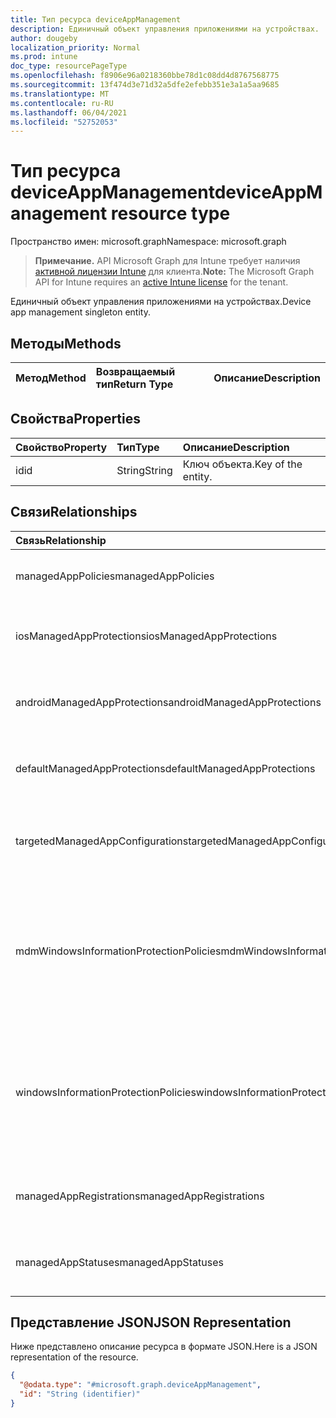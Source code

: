 ```yaml
---
title: Тип ресурса deviceAppManagement
description: Единичный объект управления приложениями на устройствах.
author: dougeby
localization_priority: Normal
ms.prod: intune
doc_type: resourcePageType
ms.openlocfilehash: f8906e96a0218360bbe78d1c08dd4d8767568775
ms.sourcegitcommit: 13f474d3e71d32a5dfe2efebb351e3a1a5aa9685
ms.translationtype: MT
ms.contentlocale: ru-RU
ms.lasthandoff: 06/04/2021
ms.locfileid: "52752053"
---
```

# <a name="deviceappmanagement-resource-type"></a><span data-ttu-id="60aab-103">Тип ресурса deviceAppManagement</span><span class="sxs-lookup"><span data-stu-id="60aab-103">deviceAppManagement resource type</span></span>

<span data-ttu-id="60aab-104">Пространство имен: microsoft.graph</span><span class="sxs-lookup"><span data-stu-id="60aab-104">Namespace: microsoft.graph</span></span>

> <span data-ttu-id="60aab-105">**Примечание.** API Microsoft Graph для Intune требует наличия [активной лицензии Intune](https://go.microsoft.com/fwlink/?linkid=839381) для клиента.</span><span class="sxs-lookup"><span data-stu-id="60aab-105">**Note:** The Microsoft Graph API for Intune requires an [active Intune license](https://go.microsoft.com/fwlink/?linkid=839381) for the tenant.</span></span>

<span data-ttu-id="60aab-106">Единичный объект управления приложениями на устройствах.</span><span class="sxs-lookup"><span data-stu-id="60aab-106">Device app management singleton entity.</span></span>

## <a name="methods"></a><span data-ttu-id="60aab-107">Методы</span><span class="sxs-lookup"><span data-stu-id="60aab-107">Methods</span></span>
|<span data-ttu-id="60aab-108">Метод</span><span class="sxs-lookup"><span data-stu-id="60aab-108">Method</span></span>|<span data-ttu-id="60aab-109">Возвращаемый тип</span><span class="sxs-lookup"><span data-stu-id="60aab-109">Return Type</span></span>|<span data-ttu-id="60aab-110">Описание</span><span class="sxs-lookup"><span data-stu-id="60aab-110">Description</span></span>|
|:---|:---|:---|

## <a name="properties"></a><span data-ttu-id="60aab-111">Свойства</span><span class="sxs-lookup"><span data-stu-id="60aab-111">Properties</span></span>
|<span data-ttu-id="60aab-112">Свойство</span><span class="sxs-lookup"><span data-stu-id="60aab-112">Property</span></span>|<span data-ttu-id="60aab-113">Тип</span><span class="sxs-lookup"><span data-stu-id="60aab-113">Type</span></span>|<span data-ttu-id="60aab-114">Описание</span><span class="sxs-lookup"><span data-stu-id="60aab-114">Description</span></span>|
|:---|:---|:---|
|<span data-ttu-id="60aab-115">id</span><span class="sxs-lookup"><span data-stu-id="60aab-115">id</span></span>|<span data-ttu-id="60aab-116">String</span><span class="sxs-lookup"><span data-stu-id="60aab-116">String</span></span>|<span data-ttu-id="60aab-117">Ключ объекта.</span><span class="sxs-lookup"><span data-stu-id="60aab-117">Key of the entity.</span></span>|

## <a name="relationships"></a><span data-ttu-id="60aab-118">Связи</span><span class="sxs-lookup"><span data-stu-id="60aab-118">Relationships</span></span>
|<span data-ttu-id="60aab-119">Связь</span><span class="sxs-lookup"><span data-stu-id="60aab-119">Relationship</span></span>|<span data-ttu-id="60aab-120">Тип</span><span class="sxs-lookup"><span data-stu-id="60aab-120">Type</span></span>|<span data-ttu-id="60aab-121">Описание</span><span class="sxs-lookup"><span data-stu-id="60aab-121">Description</span></span>|
|:---|:---|:---|
|<span data-ttu-id="60aab-122">managedAppPolicies</span><span class="sxs-lookup"><span data-stu-id="60aab-122">managedAppPolicies</span></span>|<span data-ttu-id="60aab-123">Коллекция [managedAppPolicy](../resources/intune-mam-managedapppolicy.md)</span><span class="sxs-lookup"><span data-stu-id="60aab-123">[managedAppPolicy](../resources/intune-mam-managedapppolicy.md) collection</span></span>|<span data-ttu-id="60aab-124">Политики управляемых приложений.</span><span class="sxs-lookup"><span data-stu-id="60aab-124">Managed app policies.</span></span>|
|<span data-ttu-id="60aab-125">iosManagedAppProtections</span><span class="sxs-lookup"><span data-stu-id="60aab-125">iosManagedAppProtections</span></span>|<span data-ttu-id="60aab-126">Коллекция [iosManagedAppProtection](../resources/intune-mam-iosmanagedappprotection.md)</span><span class="sxs-lookup"><span data-stu-id="60aab-126">[iosManagedAppProtection](../resources/intune-mam-iosmanagedappprotection.md) collection</span></span>|<span data-ttu-id="60aab-127">Политики управляемых приложений для iOS.</span><span class="sxs-lookup"><span data-stu-id="60aab-127">iOS managed app policies.</span></span>|
|<span data-ttu-id="60aab-128">androidManagedAppProtections</span><span class="sxs-lookup"><span data-stu-id="60aab-128">androidManagedAppProtections</span></span>|<span data-ttu-id="60aab-129">Коллекция [androidManagedAppProtection](../resources/intune-mam-androidmanagedappprotection.md)</span><span class="sxs-lookup"><span data-stu-id="60aab-129">[androidManagedAppProtection](../resources/intune-mam-androidmanagedappprotection.md) collection</span></span>|<span data-ttu-id="60aab-130">Политики управляемых приложений для Android.</span><span class="sxs-lookup"><span data-stu-id="60aab-130">Android managed app policies.</span></span>|
|<span data-ttu-id="60aab-131">defaultManagedAppProtections</span><span class="sxs-lookup"><span data-stu-id="60aab-131">defaultManagedAppProtections</span></span>|<span data-ttu-id="60aab-132">Коллекция [defaultManagedAppProtection](../resources/intune-mam-defaultmanagedappprotection.md)</span><span class="sxs-lookup"><span data-stu-id="60aab-132">[defaultManagedAppProtection](../resources/intune-mam-defaultmanagedappprotection.md) collection</span></span>|<span data-ttu-id="60aab-133">Политики управляемых приложений по умолчанию.</span><span class="sxs-lookup"><span data-stu-id="60aab-133">Default managed app policies.</span></span>|
|<span data-ttu-id="60aab-134">targetedManagedAppConfigurations</span><span class="sxs-lookup"><span data-stu-id="60aab-134">targetedManagedAppConfigurations</span></span>|<span data-ttu-id="60aab-135">Коллекция [targetedManagedAppConfiguration](../resources/intune-mam-targetedmanagedappconfiguration.md)</span><span class="sxs-lookup"><span data-stu-id="60aab-135">[targetedManagedAppConfiguration](../resources/intune-mam-targetedmanagedappconfiguration.md) collection</span></span>|<span data-ttu-id="60aab-136">Целевые конфигурации управляемых приложений.</span><span class="sxs-lookup"><span data-stu-id="60aab-136">Targeted managed app configurations.</span></span>|
|<span data-ttu-id="60aab-137">mdmWindowsInformationProtectionPolicies</span><span class="sxs-lookup"><span data-stu-id="60aab-137">mdmWindowsInformationProtectionPolicies</span></span>|<span data-ttu-id="60aab-138">Коллекция [mdmWindowsInformationProtectionPolicy](../resources/intune-mam-mdmwindowsinformationprotectionpolicy.md)</span><span class="sxs-lookup"><span data-stu-id="60aab-138">[mdmWindowsInformationProtectionPolicy](../resources/intune-mam-mdmwindowsinformationprotectionpolicy.md) collection</span></span>|<span data-ttu-id="60aab-139">Windows Information Protection для приложений на устройствах, зарегистрированных с использованием MDM.</span><span class="sxs-lookup"><span data-stu-id="60aab-139">Windows information protection for apps running on devices which are MDM enrolled.</span></span>|
|<span data-ttu-id="60aab-140">windowsInformationProtectionPolicies</span><span class="sxs-lookup"><span data-stu-id="60aab-140">windowsInformationProtectionPolicies</span></span>|<span data-ttu-id="60aab-141">Коллекция [windowsInformationProtectionPolicy](../resources/intune-mam-windowsinformationprotectionpolicy.md)</span><span class="sxs-lookup"><span data-stu-id="60aab-141">[windowsInformationProtectionPolicy](../resources/intune-mam-windowsinformationprotectionpolicy.md) collection</span></span>|<span data-ttu-id="60aab-142">Windows Information Protection для приложений на устройствах, не зарегистрированных с использованием MDM.</span><span class="sxs-lookup"><span data-stu-id="60aab-142">Windows information protection for apps running on devices which are not MDM enrolled.</span></span>|
|<span data-ttu-id="60aab-143">managedAppRegistrations</span><span class="sxs-lookup"><span data-stu-id="60aab-143">managedAppRegistrations</span></span>|<span data-ttu-id="60aab-144">Коллекция [managedAppRegistration](../resources/intune-mam-managedappregistration.md)</span><span class="sxs-lookup"><span data-stu-id="60aab-144">[managedAppRegistration](../resources/intune-mam-managedappregistration.md) collection</span></span>|<span data-ttu-id="60aab-145">Регистрации управляемых приложений.</span><span class="sxs-lookup"><span data-stu-id="60aab-145">The managed app registrations.</span></span>|
|<span data-ttu-id="60aab-146">managedAppStatuses</span><span class="sxs-lookup"><span data-stu-id="60aab-146">managedAppStatuses</span></span>|<span data-ttu-id="60aab-147">Коллекция [managedAppStatus](../resources/intune-mam-managedappstatus.md)</span><span class="sxs-lookup"><span data-stu-id="60aab-147">[managedAppStatus](../resources/intune-mam-managedappstatus.md) collection</span></span>|<span data-ttu-id="60aab-148">Состояния управляемых приложений.</span><span class="sxs-lookup"><span data-stu-id="60aab-148">The managed app statuses.</span></span>|

## <a name="json-representation"></a><span data-ttu-id="60aab-149">Представление JSON</span><span class="sxs-lookup"><span data-stu-id="60aab-149">JSON Representation</span></span>
<span data-ttu-id="60aab-150">Ниже представлено описание ресурса в формате JSON.</span><span class="sxs-lookup"><span data-stu-id="60aab-150">Here is a JSON representation of the resource.</span></span>
<!-- {
  "blockType": "resource",
  "keyProperty": "id",
  "@odata.type": "microsoft.graph.deviceAppManagement"
}
-->
``` json
{
  "@odata.type": "#microsoft.graph.deviceAppManagement",
  "id": "String (identifier)"
}
```




